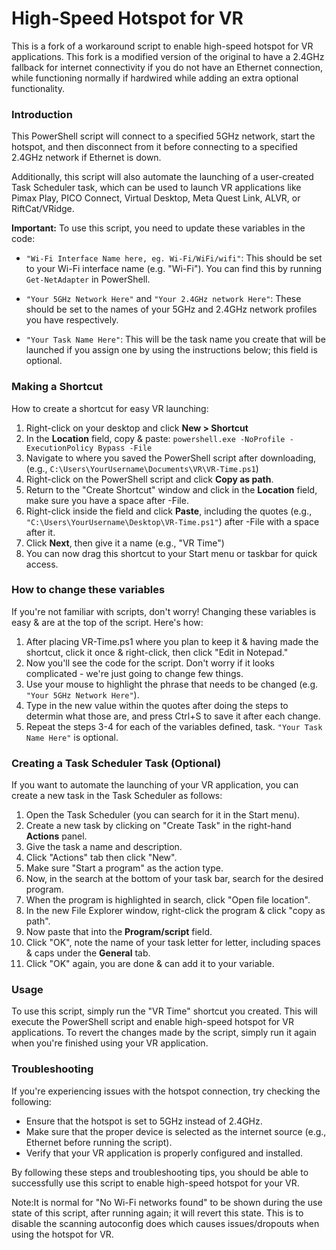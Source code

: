 High-Speed Hotspot for VR
=====================================

This is a fork of a workaround script to enable high-speed hotspot for VR applications. 
This fork is a modified version of the original to have a 2.4GHz fallback for internet connectivity if you do not have an Ethernet connection, while functioning normally if hardwired while adding an extra optional functionality.

### Introduction

This PowerShell script will connect to a specified 5GHz network, start the hotspot, and then disconnect from it before connecting to a specified 2.4GHz network if Ethernet is down.

Additionally, this script will also automate the launching of a user-created Task Scheduler task, which can be used to launch VR applications like Pimax Play, PICO Connect, Virtual Desktop, Meta Quest Link, ALVR, or RiftCat/VRidge.

**Important:** To use this script, you need to update these variables in the code:

* `"Wi-Fi Interface Name here, eg. Wi-Fi/WiFi/wifi"`: This should be set to your Wi-Fi interface name (e.g. "Wi-Fi"). You can find this by running `Get-NetAdapter` in PowerShell.

* `"Your 5GHz Network Here"` and `"Your 2.4GHz network Here"`: These should be set to the names of your 5GHz and 2.4GHz network profiles you have respectively.

* `"Your Task Name Here"`: This will be the task name you create that will be launched if you assign one by using the instructions below; this field is optional.

### Making a Shortcut

How to create a shortcut for easy VR launching:

1. Right-click on your desktop and click **New > Shortcut**
2. In the **Location** field, copy & paste: `powershell.exe -NoProfile -ExecutionPolicy Bypass -File`
3. Navigate to where you saved the PowerShell script after downloading, (e.g., `C:\Users\YourUsername\Documents\VR\VR-Time.ps1`)
4. Right-click on the PowerShell script and click **Copy as path**.
5. Return to the "Create Shortcut" window and click in the **Location** field, make sure you have a space after -File.
6. Right-click inside the field and click **Paste**, including the quotes (e.g., `"C:\Users\YourUsername\Desktop\VR-Time.ps1"`) after -File with a space after it.
7. Click **Next**, then give it a name (e.g., "VR Time")
8. You can now drag this shortcut to your Start menu or taskbar for quick access.

### How to change these variables

If you're not familiar with scripts, don't worry! Changing these variables is easy & are at the top of the script. Here's how:

1. After placing VR-Time.ps1 where you plan to keep it & having made the shortcut, click it once & right-click, then click "Edit in Notepad."
2. Now you'll see the code for the script. Don't worry if it looks complicated - we're just going to change few things.
3. Use your mouse to highlight the phrase that needs to be changed (e.g. `"Your 5GHz Network Here"`).
4. Type in the new value within the quotes after doing the steps to determin what those are, and press Ctrl+S to save it after each change.
5. Repeat the steps 3-4 for each of the variables defined, task. `"Your Task Name Here"` is optional.



### Creating a Task Scheduler Task (Optional)

If you want to automate the launching of your VR application, you can create a new task in the Task Scheduler as follows:

1. Open the Task Scheduler (you can search for it in the Start menu).
2. Create a new task by clicking on "Create Task" in the right-hand **Actions** panel.
3. Give the task a name and description.
4. Click "Actions" tab then click "New".
5. Make sure "Start a program" as the action type.
6. Now, in the search at the bottom of your task bar, search for the desired program.
7. When the program is highlighted in search, click "Open file location".
8. In the new File Explorer window, right-click the program & click "copy as path".
5. Now paste that into the **Program/script** field.
6. Click "OK", note the name of your task letter for letter, including spaces & caps under the **General** tab.
7. Click "OK" again, you are done & can add it to your variable.

### Usage

To use this script, simply run the "VR Time" shortcut you created. This will execute the PowerShell script and enable high-speed hotspot for VR applications. To revert the changes made by the script, simply run it again when you're finished using your VR application.
### Troubleshooting

If you're experiencing issues with the hotspot connection, try checking the following:

* Ensure that the hotspot is set to 5GHz instead of 2.4GHz.
* Make sure that the proper device is selected as the internet source (e.g., Ethernet before running the script).
* Verify that your VR application is properly configured and installed.

By following these steps and troubleshooting tips, you should be able to successfully use this script to enable high-speed hotspot for your VR.

Note:It is normal for "No Wi-Fi networks found" to be shown during the use state of this script, after running again; it will revert this state. This is to disable the scanning autoconfig does which causes issues/dropouts when using the hotspot for VR.
